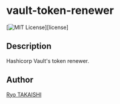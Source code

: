 # vault-token-renewer

[![MIT License](http://img.shields.io/badge/license-MIT-blue.svg?style=flat-square)][license]

## Description

Hashicorp Vault's token renewer.

## Author

[Ryo TAKAISHI](https://github.com/takaishi)